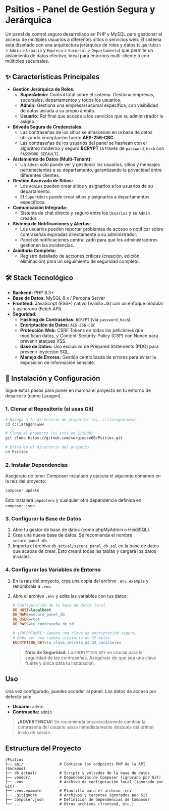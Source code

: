 # Psitios - Panel de Gestión Segura y Jerárquica

Un panel de control seguro desarrollado en PHP y MySQL para gestionar el acceso de múltiples usuarios a diferentes sitios o servicios web. El sistema está diseñado con una arquitectura jerárquica de roles y datos (`SuperAdmin` > `Admin` > `Usuario` y `Empresa` > `Sucursal` > `Departamento`) que permite un aislamiento de datos efectivo, ideal para entornos multi-cliente o con múltiples sucursales.

## ✨ Características Principales

*   **Gestión Jerárquica de Roles:**
    *   **SuperAdmin:** Control total sobre el sistema. Gestiona empresas, sucursales, departamentos y todos los usuarios.
    *   **Admin:** Gestiona una empresa/sucursal específica, con visibilidad de datos aislada a su propio ámbito.
    *   **Usuario:** Rol final que accede a los servicios que su administrador le asigna.
*   **Bóveda Segura de Credenciales:**
    *   Las contraseñas de los sitios se almacenan en la base de datos utilizando encriptación fuerte **AES-256-CBC**.
    *   Las contraseñas de los usuarios del panel se hashean con el algoritmo moderno y seguro **BCRYPT** (a través de `password_hash` con `PASSWORD_DEFAULT`).
*   **Aislamiento de Datos (Multi-Tenant):**
    *   Un `Admin` solo puede ver y gestionar los usuarios, sitios y mensajes pertenecientes a su departamento, garantizando la privacidad entre diferentes clientes.
*   **Gestión Avanzada de Sitios:**
    *   Los `Admins` pueden crear sitios y asignarlos a los usuarios de su departamento.
    *   El `SuperAdmin` puede crear sitios y asignarlos a departamentos específicos.
*   **Comunicación Integrada:**
    *   Sistema de chat directo y seguro entre los `Usuarios` y su `Admin` creador.
*   **Sistema de Notificaciones y Alertas:**
    *   Los usuarios pueden reportar problemas de acceso o notificar sobre contraseñas expiradas directamente a su administrador.
    *   Panel de notificaciones centralizado para que los administradores gestionen las incidencias.
*   **Auditoría Completa:**
    *   Registro detallado de acciones críticas (creación, edición, eliminación) para un seguimiento de seguridad completo.

## 🛠️ Stack Tecnológico

*   **Backend:** PHP 8.3+
*   **Base de Datos:** MySQL 8.x / Percona Server
*   **Frontend:** JavaScript (ES6+) nativo (Vanilla JS) con un enfoque modular y asíncrono (Fetch API).
*   **Seguridad:**
    *   **Hashing de Contraseñas:** `BCRYPT` (vía `password_hash`).
    *   **Encriptación de Datos:** `AES-256-CBC`
    *   **Protección Web:** CSRF Tokens en todas las peticiones que modifican datos, y Content-Security-Policy (CSP) con Nonce para prevenir ataques XSS.
    *   **Base de Datos:** Uso exclusivo de Prepared Statements (PDO) para prevenir inyección SQL.
    *   **Manejo de Errores:** Gestión centralizada de errores para evitar la exposición de información sensible.

## 🚀 Instalación y Configuración

Sigue estos pasos para poner en marcha el proyecto en tu entorno de desarrollo (como Laragon).

### 1. Clonar el Repositorio (si usas Git)
```bash
# Navega a tu directorio de proyectos (ej. c:\laragon\www)
cd c:\laragon\www

# Clona el proyecto (si está en GitHub)
git clone https://github.com/sergioecm60/Psitios.git

# Entra en el directorio del proyecto
cd Psitios
```

### 2. Instalar Dependencias
Asegúrate de tener Composer instalado y ejecuta el siguiente comando en la raíz del proyecto:
```bash
composer update
```
Esto instalará `phpdotenv` y cualquier otra dependencia definida en `composer.json`.

### 3. Configurar la Base de Datos
1.  Abre tu gestor de base de datos (como phpMyAdmin o HeidiSQL).
2.  Crea una nueva base de datos. Se recomienda el nombre `secure_panel_db`.
3.  Importa el archivo `db_actual/secure_panel_db.sql` en la base de datos que acabas de crear. Esto creará todas las tablas y cargará los datos iniciales.

### 4. Configurar las Variables de Entorno
1.  En la raíz del proyecto, crea una copia del archivo `.env.example` y renómbrala a `.env`.
2.  Abre el archivo `.env` y edita las variables con tus datos:

    ```ini
    # Configuración de tu base de datos local
    DB_HOST=localhost
    DB_NAME=secure_panel_db
    DB_USER=root
    DB_PASS=tu_contraseña_de_bd

    # ¡IMPORTANTE! Genera una clave de encriptación segura.
    # Debe ser una cadena aleatoria de 32 bytes.
    ENCRYPTION_KEY=tu_clave_secreta_de_32_caracteres
    ```
    > **Nota de Seguridad:** La `ENCRYPTION_KEY` es crucial para la seguridad de las contraseñas. Asegúrate de que sea una clave fuerte y única para tu instalación.

## Uso

Una vez configurado, puedes acceder al panel. Los datos de acceso por defecto son:

*   **Usuario:** `admin`
*   **Contraseña:** `admin`

> **¡ADVERTENCIA!** Se recomienda encarecidamente cambiar la contraseña del usuario `admin` inmediatamente después del primer inicio de sesión.

## Estructura del Proyecto

```
/Psitios
├── api/                # Contiene los endpoints PHP de la API (backend)
├── db_actual/          # Scripts y volcados de la base de datos
├── vendor/             # Dependencias de Composer (ignorado por Git)
├── .env                # Archivo de configuración local (ignorado por Git)
├── .env.example        # Plantilla para el archivo .env
├── .gitignore          # Archivos y carpetas ignorados por Git
├── composer.json       # Definición de dependencias de Composer
└── ...                 # Otros archivos (frontend, etc.)
```